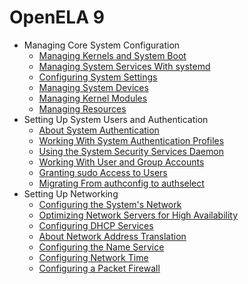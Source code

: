 <!--
SPDX-FileCopyrightText: 2023,2024 Oracle and/or its affiliates.
SPDX-License-Identifier: CC-BY-SA-4.0
-->
# OpenELA 9

-   Managing Core System Configuration
    -   [Managing Kernels and System Boot](core/osmanage-WorkingWiththeGRUB2BootloaderandConfiguringBootServices.md#ol-bootconf)
    -   [Managing System Services With systemd](core/osmanage-WorkingWithSystemServices.md#ol-sysproc)
    -   [Configuring System Settings](core/osmanage-ConfiguringSystemSettings.md#ol-kernparm)
    -   [Managing System Devices](core/osmanage-ManagingSystemDevices.md#ol-devices)
    -   [Managing Kernel Modules](core/osmanage-ManagingKernelModules.md#ol-modules)
    -   [Managing Resources](core/osmanage-ManagingResources.md#osm-resources)
-   Setting Up System Users and Authentication
    -   [About System Authentication](core/userauth-AboutSystemAuthentication.md#auth)
    -   [Working With System Authentication Profiles](core/userauth-WorkingWithSystemAuthenticationProfiles.md#topic_f1c_4hk_zsb)
    -   [Using the System Security Services Daemon](core/userauth-UsingtheSystemSecurityServicesDaemon.md#sssd-auth)
    -   [Working With User and Group Accounts](core/userauth-WorkingWithUserandGroupAccounts.md#topic_qnx_hdx_1tb)
    -   [Granting sudo Access to Users](core/userauth-GrantingsudoAccesstoUsers.md#s8-usgrconf)
    -   [Migrating From authconfig to authselect](core/userauth-MigratingFromauthconfigtoauthselect.md#authselect-migrate)
-   Setting Up Networking
    -   [Configuring the System's Network](network/network-ConfiguringtheSystemsNetwork.md#topic_syd_ypj_dtb)
    -   [Optimizing Network Servers for High Availability](network/network-OptimizingNetworkServersforHighAvailability.md#ol-ha-conf)
    -   [Configuring DHCP Services](network/network-ConfiguringDHCPServices.md#ol-netaddr)
    -   [About Network Address Translation](network/network-AboutNetworkAddressTranslation.md#ol-netaddr-nat)
    -   [Configuring the Name Service](network/network-ConfiguringtheNameService.md#ol-namesvc)
    -   [Configuring Network Time](network/network-ConfiguringNetworkTime.md#ol-nettime)
    -   [Configuring a Packet Firewall](network/firewall-ConfiguringaPacketFilteringFirewall.md)
